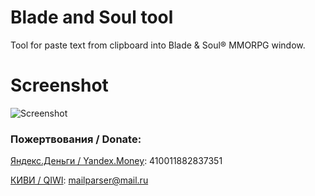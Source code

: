 # Blade and Soul tool

Tool for paste text from clipboard into Blade & Soul® MMORPG window.

# Screenshot
![Screenshot](https://hsto.org/files/aa7/27f/60b/aa727f60ba9d45d29e5cc77290788cf9.png)

### Пожертвования / Donate:

[Яндекс.Деньги / Yandex.Money](https://money.yandex.ru/direct-payment.xml?_openstat=template%3Bmenu%3Bp2p): 410011882837351

[КИВИ / QIWI](https://qiwi.ru/transfer/email.action): mailparser@mail.ru
